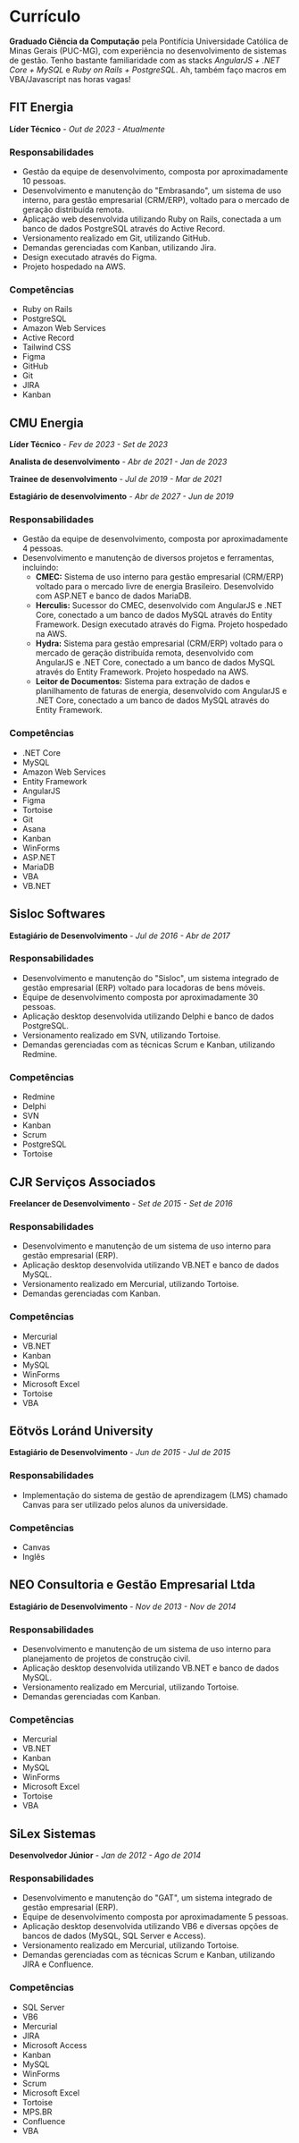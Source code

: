 # Currículo

**Graduado Ciência da Computação** pela Pontifícia Universidade Católica de Minas Gerais (PUC-MG), com experiência no desenvolvimento de sistemas de gestão. Tenho bastante familiaridade com as stacks *AngularJS + .NET Core + MySQL* e *Ruby on Rails + PostgreSQL*. Ah, também faço macros em VBA/Javascript nas horas vagas!

## FIT Energia

**Líder Técnico** - *Out de 2023 - Atualmente*

### Responsabilidades

- Gestão da equipe de desenvolvimento, composta por aproximadamente 10 pessoas.
- Desenvolvimento e manutenção do "Embrasando", um sistema de uso interno, para gestão empresarial (CRM/ERP), voltado para o mercado de geração distribuída remota.
- Aplicação web desenvolvida utilizando Ruby on Rails, conectada a um banco de dados PostgreSQL através do Active Record.
- Versionamento realizado em Git, utilizando GitHub.
- Demandas gerenciadas com Kanban, utilizando Jira.
- Design executado através do Figma.
- Projeto hospedado na AWS.

### Competências

- Ruby on Rails
- PostgreSQL
- Amazon Web Services
- Active Record
- Tailwind CSS
- Figma
- GitHub
- Git
- JIRA
- Kanban

## CMU Energia

**Líder Técnico** - *Fev de 2023 - Set de 2023*

**Analista de desenvolvimento** - *Abr de 2021 - Jan de 2023*

**Trainee de desenvolvimento** - *Jul de 2019 - Mar de 2021*

**Estagiário de desenvolvimento** - *Abr de 2027 - Jun de 2019*

### Responsabilidades

- Gestão da equipe de desenvolvimento, composta por aproximadamente 4 pessoas.
- Desenvolvimento e manutenção de diversos projetos e ferramentas, incluindo:
  - **CMEC:** Sistema de uso interno para gestão empresarial (CRM/ERP) voltado para o mercado livre de energia Brasileiro. Desenvolvido com ASP.NET e banco de dados MariaDB.
  - **Herculis:** Sucessor do CMEC, desenvolvido com AngularJS e .NET Core, conectado a um banco de dados MySQL através do Entity Framework. Design executado através do Figma. Projeto hospedado na AWS.
  - **Hydra:** Sistema para gestão empresarial (CRM/ERP) voltado para o mercado de geração distribuída remota, desenvolvido com AngularJS e .NET Core, conectado a um banco de dados MySQL através do Entity Framework. Projeto hospedado na AWS.
  - **Leitor de Documentos:** Sistema para extração de dados e planilhamento de faturas de energia, desenvolvido com AngularJS e .NET Core, conectado a um banco de dados MySQL através do Entity Framework.

### Competências

- .NET Core
- MySQL
- Amazon Web Services
- Entity Framework
- AngularJS
- Figma
- Tortoise
- Git
- Asana
- Kanban
- WinForms
- ASP.NET
- MariaDB
- VBA
- VB.NET

## Sisloc Softwares

**Estagiário de Desenvolvimento** - *Jul de 2016 - Abr de 2017*

### Responsabilidades

- Desenvolvimento e manutenção do "Sisloc", um sistema integrado de gestão empresarial (ERP) voltado para locadoras de bens móveis.
- Equipe de desenvolvimento composta por aproximadamente 30 pessoas.
- Aplicação desktop desenvolvida utilizando Delphi e banco de dados PostgreSQL.
- Versionamento realizado em SVN, utilizando Tortoise.
- Demandas gerenciadas com as técnicas Scrum e Kanban, utilizando Redmine.

### Competências

- Redmine
- Delphi
- SVN
- Kanban
- Scrum
- PostgreSQL
- Tortoise

## CJR Serviços Associados

**Freelancer de Desenvolvimento** - *Set de 2015 - Set de 2016*

### Responsabilidades

- Desenvolvimento e manutenção de um sistema de uso interno para gestão empresarial (ERP).
- Aplicação desktop desenvolvida utilizando VB.NET e banco de dados MySQL.
- Versionamento realizado em Mercurial, utilizando Tortoise.
- Demandas gerenciadas com Kanban.

### Competências

- Mercurial
- VB.NET
- Kanban
- MySQL
- WinForms
- Microsoft Excel
- Tortoise
- VBA

## Eötvös Loránd University

**Estagiário de Desenvolvimento** - *Jun de 2015 - Jul de 2015*

### Responsabilidades

- Implementação do sistema de gestão de aprendizagem (LMS) chamado Canvas para ser utilizado pelos alunos da universidade.

### Competências

- Canvas
- Inglês

## NEO Consultoria e Gestão Empresarial Ltda

**Estagiário de Desenvolvimento** - *Nov de 2013 - Nov de 2014*

### Responsabilidades

- Desenvolvimento e manutenção de um sistema de uso interno para planejamento de projetos de construção civil.
- Aplicação desktop desenvolvida utilizando VB.NET e banco de dados MySQL.
- Versionamento realizado em Mercurial, utilizando Tortoise.
- Demandas gerenciadas com Kanban.

### Competências

- Mercurial
- VB.NET
- Kanban
- MySQL
- WinForms
- Microsoft Excel
- Tortoise
- VBA

## SiLex Sistemas

**Desenvolvedor Júnior** - *Jan de 2012 - Ago de 2014*

### Responsabilidades

- Desenvolvimento e manutenção do "GAT", um sistema integrado de gestão empresarial (ERP).
- Equipe de desenvolvimento composta por aproximadamente 5 pessoas.
- Aplicação desktop desenvolvida utilizando VB6 e diversas opções de bancos de dados (MySQL, SQL Server e Access).
- Versionamento realizado em Mercurial, utilizando Tortoise.
- Demandas gerenciadas com as técnicas Scrum e Kanban, utilizando JIRA e Confluence.

### Competências

- SQL Server
- VB6
- Mercurial
- JIRA
- Microsoft Access
- Kanban
- MySQL
- WinForms
- Scrum
- Microsoft Excel
- Tortoise
- MPS.BR
- Confluence
- VBA
